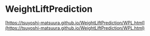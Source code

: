 # WeightLiftPrediction

[https://tsuyoshi-matsuura.github.io/WeightLiftPrediction/WPL.html](https://tsuyoshi-matsuura.github.io/WeightLiftPrediction/WPL.html)

